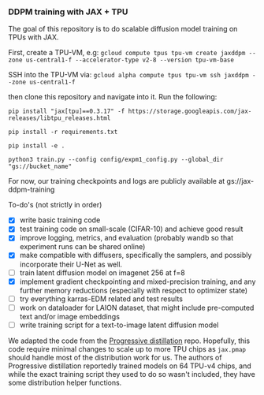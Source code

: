 ### DDPM training with JAX + TPU
The goal of this repository is to do scalable diffusion model training on TPUs with JAX. 

First, create a TPU-VM, e.g:
``gcloud compute tpus tpu-vm create jaxddpm --zone us-central1-f --accelerator-type v2-8 --version tpu-vm-base``

SSH into the TPU-VM via: 
``gcloud alpha compute tpus tpu-vm ssh jaxddpm --zone us-central1-f``

then clone this repository and navigate into it. Run the following:

``pip install "jax[tpu]==0.3.17" -f https://storage.googleapis.com/jax-releases/libtpu_releases.html ``

`` pip install -r requirements.txt ``

``pip install -e .``

``python3 train.py --config config/expm1_config.py --global_dir "gs://bucket_name"``

For now, our training checkpoints and logs are publicly available at gs://jax-ddpm-training

To-do's (not strictly in order)

- [x] write basic training code
- [x] test training code on small-scale (CIFAR-10) and achieve good result
- [x] improve logging, metrics, and evaluation (probably wandb so that experiment runs can be shared online)
- [x] make compatible with diffusers, specifically the samplers, and possibly incorporate their U-Net as well.
- [ ] train latent diffusion model on imagenet 256 at f=8
- [x] implement gradient checkpointing and mixed-precision training, and any further memory reductions (especially with respect to optimizer state)
- [ ] try everything karras-EDM related and test results
- [ ] work on dataloader for LAION dataset, that might include pre-computed text and/or image embeddings
- [ ] write training script for a text-to-image latent diffusion model

We adapted the code from the [Progressive distillation](https://github.com/google-research/google-research/tree/master/diffusion_distillation) repo. Hopefully, this code require minimal changes to scale up to more TPU chips as ```jax.pmap``` should handle most of the distribution work for us. The authors of Progressive distillation reportedly trained models on 64 TPU-v4 chips, and while the exact training script they used to do so wasn't included, they have some distribution helper functions.
